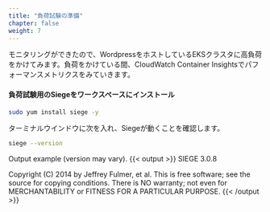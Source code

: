 ```yaml
---
title: "負荷試験の準備"
chapter: false
weight: 7
---
```


<!--
Now that we have monitoring enabled we will simulate heavy load to our EKS Cluster hosting our Wordpress install. While generating the load, we can watch CloudWatch Container Insights for the performance metrics.
-->
モニタリングができたので、WordpressをホストしているEKSクラスタに高負荷をかけてみます。負荷をかけている間、CloudWatch Container Insightsでパフォーマンスメトリクスをみていきます。

<!--
#### Install Siege for load testing on your Workspace
-->
#### 負荷試験用のSiegeをワークスペースにインストール

```bash
sudo yum install siege -y
```

<!--
Verify Siege is working by typing the below into your terminal window.
-->
ターミナルウインドウに次を入れ、Siegeが動くことを確認します。

```bash
siege --version
```

Output example (version may vary).
{{< output >}}
SIEGE 3.0.8

Copyright (C) 2014 by Jeffrey Fulmer, et al.
This is free software; see the source for copying conditions.
There is NO warranty; not even for MERCHANTABILITY or FITNESS
FOR A PARTICULAR PURPOSE.
{{< /output >}}
